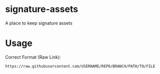 # signature-assets

A place to keep signature assets

# Usage

Correct Format (Raw Link):

`https://raw.githubusercontent.com/USERNAME/REPO/BRANCH/PATH/TO/FILE`
